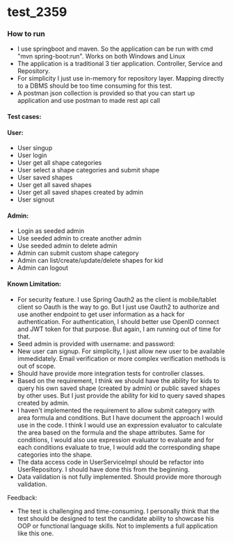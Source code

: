 # test_2359
### How to run 
- I use springboot and maven. So the application can be run with cmd "mvn spring-boot:run". Works on both Windows and Linux
- The application is a traditional 3 tier application. Controller, Service and Repository. 
- For simplicity I just use in-memory for repository layer. Mapping directly to a DBMS should be too time consuming for this test.
- A postman json collection is provided so that you can start up application and use postman to made rest api call

#### Test cases:

#### User: 
- User singup
- User login
- User get all shape categories 
- User select a shape categories and submit shape
- User saved shapes 
- User get all saved shapes
- User get all saved shapes created by admin
- User signout 

#### Admin: 
- Login as seeded admin
- Use seeded admin to create another admin
- Use seeded admin to delete admin
- Admin can submit custom shape category
- Admin can list/create/update/delete shapes for kid
- Admin can logout 


#### Known Limitation:
- For security feature. I use Spring Oauth2 as the client is mobile/tablet client so Oauth is the way to go. 
But I just use Oauth2 to authorize and use another endpoint to get user information as a hack for authentication. For authentication, I should better
use OpenID connect and JWT token for that purpose. But again, I am running out of time for that.
- Seed admin is provided with username: and password: 
- New user can signup. For simplicity, I just allow new user to be available immedidately. Email verification or more complex verification methods is out of scope.  
- Should have provide more integration tests for controller classes.
- Based on the requirement, I think we should have the ability for kids to query his own saved shape (created by admin) or public saved shapes by other uses.
But I just provide the ability for kid to query saved shapes created by admin. 
- I haven't implemented the requirement to allow submit category with area formula and conditions. 
But I have document the approach I would use in the code. I think I would  use an expression evaluator to calculate the 
area based on the formula and the shape attributes. Same for conditions, I would also use expression evaluator to evaluate
and for each conditions evaluate to true, I would add the corresponding shape categories into the shape.
- The data access code in UserServiceImpl should be refactor into UserRepository. I should have done this from the beginning.
- Data validation is not fully implemented. Should provide more thorough validation.  

Feedback: 
- The test is challenging and time-consuming. I personally think that the test should be designed to test the candidate ability
to showcase his OOP or functional language skills. Not to implements a full application like this one.
 
